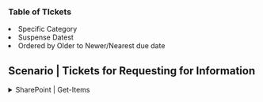 ### Table of TIckets 
<li>Specific Category</li> 
<li>Suspense Datest</li> 
<li>Ordered by Older to Newer/Nearest due date</li>  

## Scenario | Tickets for Requesting for Information

<details>
<summary>  SharePoint | Get-Items</summary>
  
|  |  | Example |
|-------:|-------------------|---------------|
|Site Address | Select the path | https://XXXX.sharepoint.com/sites/XXX |
|List Name| Select the sub folder | Master List |
|Filter Query| Defining the desired | (ReportingStatus eq 'ENTER_CATEGORY') and (ContentType ne 'ABC') and (ContentType ne 'Routine or Administrative') and (ContentType ne 'Incident or Event') | 
|Limit Column by View | Select Sub category | Open RFI | 
|Order By | | Suspense_x0000_Date asc
  
</details>


